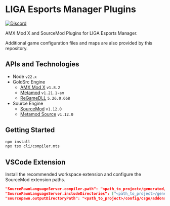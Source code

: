 # LIGA Esports Manager Plugins

[![Discord](https://img.shields.io/discord/1296858234853789826?style=for-the-badge&label=Join%20the%20Discord%20Server&link=https%3A%2F%2Fdiscord.gg%2FZaEwHfDD5N)](https://discord.gg/ZaEwHfDD5N)

AMX Mod X and SourceMod Plugins for LIGA Esports Manager.

Additional game configuration files and maps are also provided by this repository.

## APIs and Technologies

- Node `v22.x`
- GoldSrc Engine
  - [AMX Mod X](https://www.amxmodx.org/) `v1.8.2`
  - [Metamod](http://metamod.org/) `v1.21.1-am`
  - [ReGameDLL](https://github.com/rehlds/ReGameDLL_CS) `5.26.0.668`
- Source Engine
  - [SourceMod](https://www.sourcemod.net/) `v1.12.0`
  - [Metamod Source](https://www.sourcemm.net/) `v1.12.0`

## Getting Started

```bash
npm install
npx tsx cli/compiler.mts
```

## VSCode Extension

Install the recommended workspace extension and configure the SourceMod extension paths.

```json
"SourcePawnLanguageServer.compiler.path": "<path_to_project>/generated/csgo/addons/sourcemod/scripting/spcomp.exe",
"SourcePawnLanguageServer.includeDirectories": ["<path_to_project>/generated/csgo/addons/sourcemod/scripting/include"],
"sourcepawn.outputDirectoryPath": "<path_to_project>/config/csgo/addons/sourcemod/plugins/",
```
